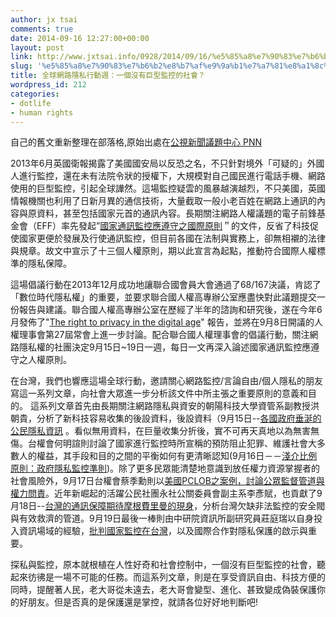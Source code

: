 ```yaml
---
author: jx tsai
comments: true
date: 2014-09-16 12:27:00+00:00
layout: post
link: http://www.jxtsai.info/0928/2014/09/16/%e5%85%a8%e7%90%83%e7%b6%b2%e8%b7%af%e9%9a%b1%e7%a7%81%e8%a1%8c%e5%8b%95%e9%80%b1%ef%bc%9a%e4%b8%80%e5%80%8b%e6%b2%92%e6%9c%89%e5%b7%a8%e5%9e%8b%e7%9b%a3%e6%8e%a7%e7%9a%84%e7%a4%be%e6%9c%83%ef%bc%9f/
slug: '%e5%85%a8%e7%90%83%e7%b6%b2%e8%b7%af%e9%9a%b1%e7%a7%81%e8%a1%8c%e5%8b%95%e9%80%b1%ef%bc%9a%e4%b8%80%e5%80%8b%e6%b2%92%e6%9c%89%e5%b7%a8%e5%9e%8b%e7%9b%a3%e6%8e%a7%e7%9a%84%e7%a4%be%e6%9c%83%ef%bc%9f'
title: 全球網路隱私行動週：一個沒有巨型監控的社會？
wordpress_id: 212
categories:
- dotlife
- human rights
---
```


自己的舊文重新整理在部落格,原始出處在[公視新聞議題中心 PNN](http://pnn.pts.org.tw/main/2014/09/18/78028/)  
  
2013年6月英國衛報揭露了美國國安局以反恐之名，不只針對境外「可疑的」外國人進行監控，還在未有法院令狀的授權下，大規模對自己國民進行電話手機、網路使用的巨型監控，引起全球譁然。這場監控疑雲的風暴越演越烈，不只美國，英國情報機關也利用了日新月異的通信技術，大量截取一般小老百姓在網路上通訊的內容與原資料，甚至包括國家元首的通訊內容。長期關注網路人權議題的電子前鋒基金會（EFF）率先發起”[國家通訊監控應遵守之國際原則](http://www.tahr.org.tw/node/1285)＂的文件，反省了科技促使國家更便於發展及行使通訊監控，但目前各國在法制與實務上，卻無相襯的法律與規章。故文中宣示了十三個人權原則，期以此宣言為起點，推動符合國際人權標準的隱私保障。  
  
這場倡議行動在2013年12月成功地讓聯合國會員大會通過了68/167決議，肯認了「數位時代隱私權」的重要，並要求聯合國人權高專辦公室應盡快對此議題提交一份報告與建議。聯合國人權高專辦公室在歷經了半年的諮詢和研究後，遂在今年6月發佈了"[The right to privacy in the digital age](http://www.ohchr.org/EN/Issues/DigitalAge/Pages/DigitalAgeIndex.aspx)" 報告，並將在9月8日開議的人權理事會第27屆常會上進一步討論。配合聯合國人權理事會的倡議行動，關注網路隱私權的社團決定9月15日~19日一週，每日一文再深入論述國家通訊監控應遵守之人權原則。  
  
在台灣，我們也響應這場全球行動，邀請關心網路監控/言論自由/個人隱私的朋友寫這一系列文章，向社會大眾進一步分析該文件中所主張之重要原則的意義和目的。 這系列文章首先由長期關注網路隱私與資安的朝陽科技大學資管系副教授洪朝貴，分析了新科技容易收集的後設資料，後設資料（9月15日--[各國政府垂涎的公民隱私資訊](http://www.tahr.org.tw/node/1484) 。看似無用資料，在巨量收集分折後，實不可再天真地以為無害無傷。台權會何明諠則討論了國家進行監控時所宣稱的預防阻止犯罪、維護社會大多數人的權益，其手段和目的之間的平衡如何有更清晰認知(9月16日－－[淺介比例原則：政府隱私監控準則](http://www.tahr.org.tw/node/1486))。除了更多民眾能清楚地意識到放任權力資源掌握者的社會風險外，9月17日台權會蔡季勳則以[美國PCLOB之案例，討論公眾監督管道與權力問責](http://www.tahr.org.tw/node/1487)。近年新崛起的活躍公民社團永社公關委員會副主系李彥賦，也貢獻了9月18日--[台灣的通訊保障期待摩根費里曼的現身](http://www.tahr.org.tw/node/1488)，分析台灣欠缺非法監控的安全閥與有效救濟的管道。9月19日最後一棒則由中研院資訊所副研究員莊庭瑞以自身投入資訊場域的經驗，[批判國家監控在台灣](http://www.tahr.org.tw/node/1489)，以及國際合作對隱私保護的啟示與重要。  
  
探私與監控，原本就根植在人性好奇和社會控制中，一個沒有巨型監控的社會，聽起來彷彿是一場不可能的任務。而這系列文章，則是在享受資訊自由、科技方便的同時，提醒著人民，老大哥從未遠去，老大哥會變型、進化、甚致變成偽裝保護你的好朋友。但是否真的是保護還是掌控，就請各位好好地判斷吧!

